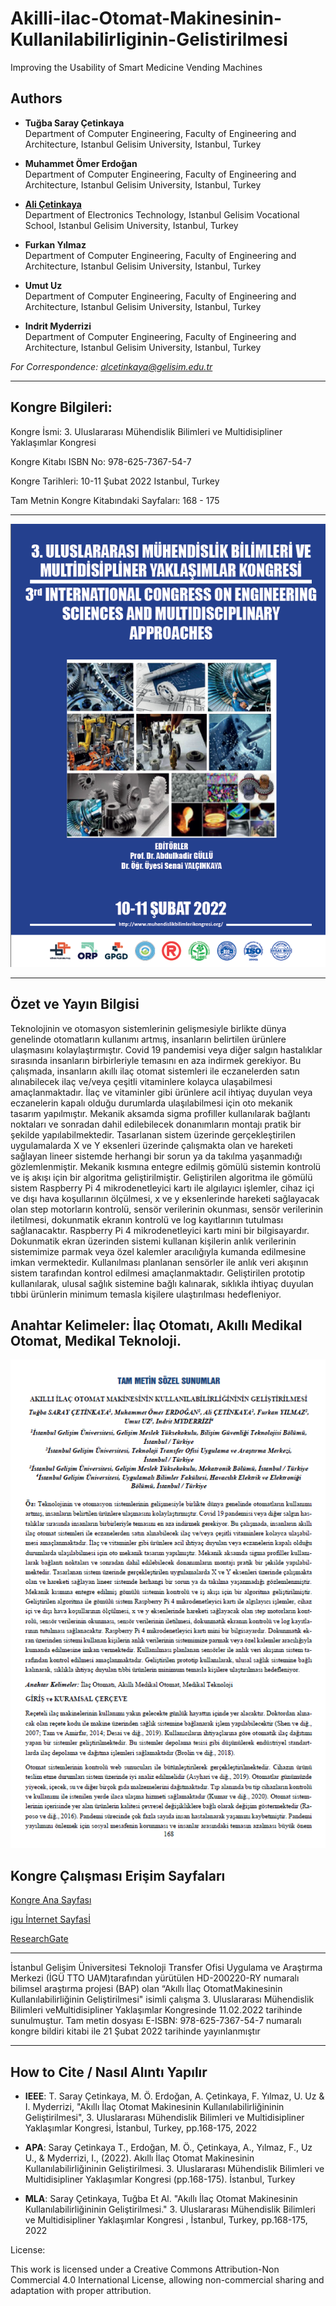 # Akilli-ilac-Otomat-Makinesinin-Kullanilabilirliginin-Gelistirilmesi

Improving the Usability of Smart Medicine Vending Machines

## Authors
- **Tuğba Saray Çetinkaya**  
  Department of Computer Engineering, Faculty of Engineering and Architecture, Istanbul Gelisim University, Istanbul, Turkey

- **Muhammet Ömer Erdoğan**  
  Department of Computer Engineering, Faculty of Engineering and Architecture, Istanbul Gelisim University, Istanbul, Turkey

- [**Ali Çetinkaya**](https://scholar.google.com.tr/citations?user=XSEW-NcAAAAJ)  
  Department of Electronics Technology, Istanbul Gelisim Vocational School, Istanbul Gelisim University, Istanbul, Turkey

- **Furkan Yılmaz**  
  Department of Computer Engineering, Faculty of Engineering and Architecture, Istanbul Gelisim University, Istanbul, Turkey

- **Umut Uz**  
  Department of Computer Engineering, Faculty of Engineering and Architecture, Istanbul Gelisim University, Istanbul, Turkey

- **Indrit Myderrizi**  
  Department of Computer Engineering, Faculty of Engineering and Architecture, Istanbul Gelisim University, Istanbul, Turkey

*For Correspondence: alcetinkaya@gelisim.edu.tr*

---

## Kongre Bilgileri: 

Kongre İsmi: 3. Uluslararası Mühendislik Bilimleri ve Multidisipliner Yaklaşımlar Kongresi

Kongre Kitabı ISBN No: 978-625-7367-54-7

Kongre Tarihleri: 10-11 Şubat 2022 Istanbul, Turkey

Tam Metnin Kongre Kitabındaki Sayfaları: 168 - 175

---

![AlternatifMetin](https://github.com/acetinkaya/Akilli-ilac-Otomat-Makinesinin-Kullanilabilirliginin-Gelistirilmesi/blob/main/Otomat-kongre.png)

---

## Özet ve Yayın Bilgisi

Teknolojinin ve otomasyon sistemlerinin gelişmesiyle birlikte dünya genelinde otomatların kullanımı artmış, insanların belirtilen ürünlere ulaşmasını kolaylaştırmıştır. Covid 19 pandemisi veya diğer salgın hastalıklar sırasında insanların birbirleriyle temasını en aza indirmek gerekiyor. Bu çalışmada, insanların akıllı ilaç otomat sistemleri ile eczanelerden satın alınabilecek ilaç ve/veya çeşitli vitaminlere kolayca ulaşabilmesi amaçlanmaktadır. İlaç ve vitaminler gibi ürünlere acil ihtiyaç duyulan veya eczanelerin kapalı olduğu durumlarda ulaşılabilmesi için oto mekanik tasarım yapılmıştır. Mekanik aksamda sigma profiller kullanılarak bağlantı noktaları ve sonradan dahil edilebilecek donanımların montajı pratik bir şekilde yapılabilmektedir. Tasarlanan sistem üzerinde gerçekleştirilen uygulamalarda X ve Y eksenleri üzerinde çalışmakta olan ve hareketi sağlayan lineer sistemde herhangi bir sorun ya da takılma yaşanmadığı gözlemlenmiştir. Mekanik kısmına entegre edilmiş gömülü sistemin kontrolü ve iş akışı için bir algoritma geliştirilmiştir. Geliştirilen algoritma ile gömülü sistem Raspberry Pi 4 mikrodenetleyici kartı ile algılayıcı işlemler, cihaz içi ve dışı hava koşullarının ölçülmesi, x ve y eksenlerinde hareketi sağlayacak olan step motorların kontrolü, sensör verilerinin okunması, sensör verilerinin iletilmesi, dokunmatik ekranın kontrolü ve log kayıtlarının tutulması sağlanacaktır. Raspberry Pi 4 mikrodenetleyici kartı mini bir bilgisayardır. Dokunmatik ekran üzerinden sistemi kullanan kişilerin anlık verilerinin sistemimize parmak veya özel kalemler aracılığıyla kumanda edilmesine imkan vermektedir. Kullanılması planlanan sensörler ile anlık veri akışının sistem tarafından kontrol edilmesi amaçlanmaktadır. Geliştirilen prototip kullanılarak, ulusal sağlık sistemine bağlı kalınarak, sıklıkla ihtiyaç duyulan tıbbi ürünlerin minimum temasla kişilere ulaştırılması hedefleniyor.

## Anahtar Kelimeler: İlaç Otomatı, Akıllı Medikal Otomat, Medikal Teknoloji.

![AlternatifMetin](https://github.com/acetinkaya/Akilli-ilac-Otomat-Makinesinin-Kullanilabilirliginin-Gelistirilmesi/blob/main/Otomat-kongre-yayin.png.png)

##  Kongre Çalışması Erişim Sayfaları

[Kongre Ana Sayfası](https://www.muhendislikbilimlerikongresi.org/bildiriayrinti/akilli-ilac-otomat-makinesinin-kullanilabilirligininin-gelistirilmesi_329)

[igu İnternet Sayfasİ](https://avesis.gelisim.edu.tr/alcetinkaya/projeler)

[ResearchGate](https://www.researchgate.net/publication/358802330_Akilli_Ilac_Otomat_Makinesinin_Kullanilabilirliginin_Gelistirilmesi)

---

İstanbul Gelişim Üniversitesi Teknoloji Transfer Ofisi Uygulama ve Araştırma Merkezi (İGÜ TTO UAM)tarafından yürütülen HD-200220-RY numaralı bilimsel araştırma projesi (BAP) olan “Akıllı İlaç OtomatMakinesinin Kullanılabilirliğinin Geliştirilmesi" isimli çalışma 3. Uluslararası Mühendislik Bilimleri veMultidisipliner Yaklaşımlar Kongresinde 11.02.2022 tarihinde sunulmuştur. Tam metin dosyası E-ISBN: 978-625-7367-54-7 numaralı kongre bildiri kitabi ile 21 Şubat 2022 tarihinde yayınlanmıştır 

---
 
## How to Cite / Nasıl Alıntı Yapılır

- **IEEE**: T. Saray Çetinkaya, M. Ö. Erdoğan, A. Çetinkaya, F. Yılmaz, U. Uz & I. Myderrizi, "Akıllı İlaç Otomat Makinesinin Kullanılabilirliğininin Geliştirilmesi",  3. Uluslararası Mühendislik Bilimleri ve Multidisipliner Yaklaşımlar Kongresi, İstanbul, Turkey, pp.168-175, 2022 

- **APA**: Saray Çetinkaya T., Erdoğan, M. Ö., Çetinkaya, A., Yılmaz, F.,  Uz U., & Myderrizi, I., (2022).  Akıllı İlaç Otomat Makinesinin Kullanılabilirliğininin Geliştirilmesi. 3. Uluslararası Mühendislik Bilimleri ve Multidisipliner Yaklaşımlar Kongresi (pp.168-175). İstanbul, Turkey                

- **MLA**: Saray Çetinkaya, Tuğba Et Al.  "Akıllı İlaç Otomat Makinesinin Kullanılabilirliğininin Geliştirilmesi."  3. Uluslararası Mühendislik Bilimleri ve Multidisipliner Yaklaşımlar Kongresi , İstanbul, Turkey, pp.168-175, 2022

License:

This work is licensed under a Creative Commons Attribution-Non Commercial 4.0 International License, allowing non-commercial sharing and adaptation with proper attribution.
